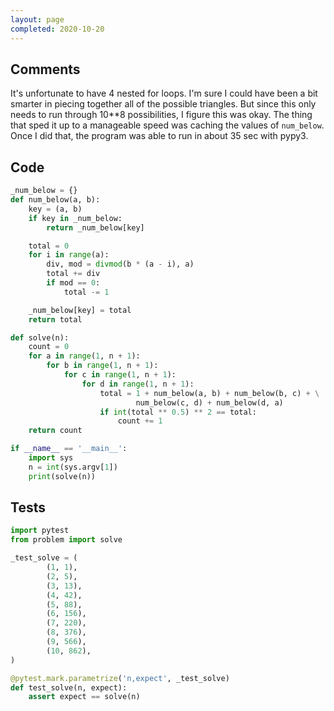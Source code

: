 ```yaml
---
layout: page
completed: 2020-10-20
---
```


## Comments

It's unfortunate to have 4 nested for loops.  I'm sure I could have been a bit
smarter in piecing together all of the possible triangles.  But since this only
needs to run through 10**8 possibilities, I figure this was okay.  The thing
that sped it up to a manageable speed was caching the values of `num_below`.
Once I did that, the program was able to run in about 35 sec with pypy3.

## Code

```python
_num_below = {}
def num_below(a, b):
    key = (a, b)
    if key in _num_below:
        return _num_below[key]

    total = 0
    for i in range(a):
        div, mod = divmod(b * (a - i), a)
        total += div
        if mod == 0:
            total -= 1

    _num_below[key] = total
    return total

def solve(n):
    count = 0
    for a in range(1, n + 1):
        for b in range(1, n + 1):
            for c in range(1, n + 1):
                for d in range(1, n + 1):
                    total = 1 + num_below(a, b) + num_below(b, c) + \
                            num_below(c, d) + num_below(d, a)
                    if int(total ** 0.5) ** 2 == total:
                        count += 1
    return count

if __name__ == '__main__':
    import sys
    n = int(sys.argv[1])
    print(solve(n))
```

## Tests

```python
import pytest
from problem import solve

_test_solve = (
        (1, 1),
        (2, 5),
        (3, 13),
        (4, 42),
        (5, 88),
        (6, 156),
        (7, 220),
        (8, 376),
        (9, 566),
        (10, 862),
)

@pytest.mark.parametrize('n,expect', _test_solve)
def test_solve(n, expect):
    assert expect == solve(n)
```
